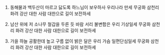 1. 동해물과 백두산이 마르고 닳도록
하느님이 보우하사 우리나라 만세
무궁화 삼천리 화려 강산
대한 사람 대한으로 길이 보전하세

2. 남산 위에 저 소나무 철갑을 두른 듯
바람 서리 불변함은 우리 기상일세
무궁화 삼천리 화려 강산
대한 사람 대한으로 길이 보전하세

3. 가을 하늘 공활한데 높고 구름 없이
밝은 달은 우리 가슴 일편단심일세
무궁화 삼천리 화려 강산
대한 사람 대한으로 길이 보전하세
